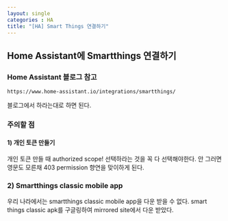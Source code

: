 ```yaml
---
layout: single
categories : HA
title: "[HA] Smart Things 연결하기"
---
```


## Home Assistant에 Smartthings 연결하기
### Home Assistant 블로그 참고
`https://www.home-assistant.io/integrations/smartthings/`

블로그에서 하라는대로 하면 된다.

### 주의할 점
#### 1) 개인 토큰 만들기
개인 토큰 만들 때 authorized scope! 선택하라는 것을 꼭 다 선택해야한다.
안 그러면 영문도 모른채 403 permission 향연을 맞이하게 된다.

### 2) Smartthings classic mobile app
우리 나라에서는 smartthings classic mobile app을 다운 받을 수 없다.
smart things classic apk를 구글링하여 mirrored site에서 다운 받았다.
